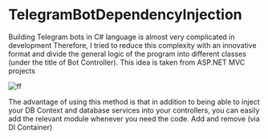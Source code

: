 # TelegramBotDependencyInjection

Building Telegram bots in C# language is almost very complicated in development
Therefore, I tried to reduce this complexity with an innovative format and divide the general logic of the program into different classes (under the title of Bot Controller). This idea is taken from ASP.NET MVC projects


![ff](https://github.com/sapurtcomputer30/TelegramBotDependencyInjection/assets/26039089/8ee6abeb-7075-4d95-a118-6dbf1e58ed63)

The advantage of using this method is that in addition to being able to inject your DB Context and database services into your controllers, you can easily add the relevant module whenever you need the code. Add and remove (via DI Container)

